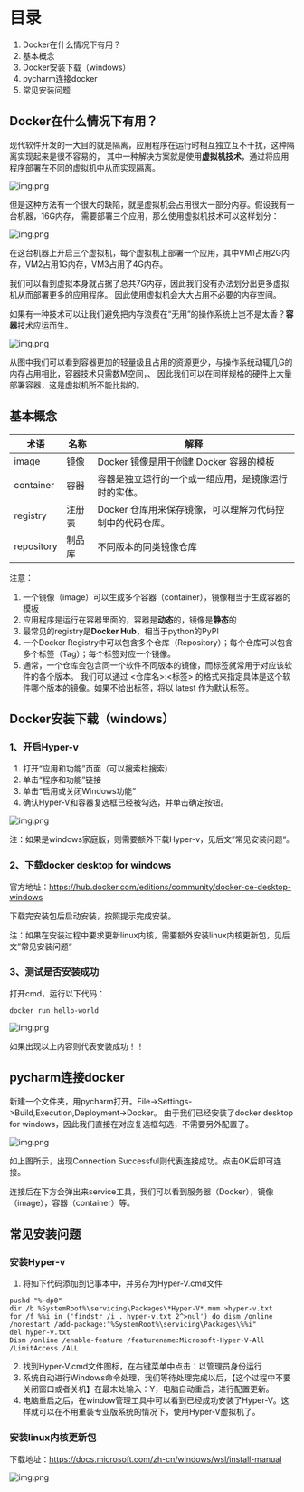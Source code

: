 # 目录
1. Docker在什么情况下有用？
2. 基本概念
3. Docker安装下载（windows）
4. pycharm连接docker
5. 常见安装问题

## Docker在什么情况下有用？

现代软件开发的一大目的就是隔离，应用程序在运行时相互独立互不干扰，这种隔离实现起来是很不容易的，
其中一种解决方案就是使用**虚拟机技术**，通过将应用程序部署在不同的虚拟机中从而实现隔离。

![img.png](1_preparetion_for_docker/2_application_in_VM.png)

但是这种方法有一个很大的缺陷，就是虚拟机会占用很大一部分内存。假设我有一台机器，16G内存，
需要部署三个应用，那么使用虚拟机技术可以这样划分：

![img.png](1_preparetion_for_docker/1_memory_divided_by_VM.png)

在这台机器上开启三个虚拟机，每个虚拟机上部署一个应用，其中VM1占用2G内存，VM2占用1G内存，VM3占用了4G内存。

我们可以看到虚拟本身就占据了总共7G内存，因此我们没有办法划分出更多虚拟机从而部署更多的应用程序。
因此使用虚拟机会大大占用不必要的内存空间。

如果有一种技术可以让我们避免把内存浪费在“无用”的操作系统上岂不是太香？**容器**技术应运而生。

![img.png](1_preparetion_for_docker/3_applications_in_docker.png)

从图中我们可以看到容器更加的轻量级且占用的资源更少，与操作系统动辄几G的内存占用相比，容器技术只需数M空间，、
因此我们可以在同样规格的硬件上大量部署容器，这是虚拟机所不能比拟的。

## 基本概念

|  术语        | 名称  | 解释                               |
|------------|-----|----------------------------------|
| image      |  镜像 | Docker 镜像是用于创建 Docker 容器的模板      |
| container  | 容器  | 容器是独立运行的一个或一组应用，是镜像运行时的实体。       |
| registry   | 注册表 | Docker 仓库用来保存镜像，可以理解为代码控制中的代码仓库。 |
| repository | 制品库 |  不同版本的同类镜像仓库                     |

注意：
1. 一个镜像（image）可以生成多个容器（container），镜像相当于生成容器的模板
2. 应用程序是运行在容器里面的，容器是**动态**的，镜像是**静态**的
3. 最常见的registry是**Docker Hub**，相当于python的PyPI
4. 一个Docker Registry中可以包含多个仓库（Repository）；每个仓库可以包含多个标签（Tag）；每个标签对应一个镜像。
5. 通常，一个仓库会包含同一个软件不同版本的镜像，而标签就常用于对应该软件的各个版本。
我们可以通过 <仓库名>:<标签> 的格式来指定具体是这个软件哪个版本的镜像。如果不给出标签，将以 latest 作为默认标签。

## Docker安装下载（windows）
### 1、开启Hyper-v
1. 打开“应用和功能”页面（可以搜索栏搜索）
2. 单击“程序和功能”链接
3. 单击“启用或关闭Windows功能”
4. 确认Hyper-V和容器复选框已经被勾选，并单击确定按钮。

![img.png](1_preparetion_for_docker/4_Hyper-v.png)

注：如果是windows家庭版，则需要额外下载Hyper-v，见后文”常见安装问题“。

### 2、下载docker desktop for windows

官方地址：https://hub.docker.com/editions/community/docker-ce-desktop-windows

下载完安装包后启动安装，按照提示完成安装。

注：如果在安装过程中要求更新linux内核，需要额外安装linux内核更新包，见后文”常见安装问题“

### 3、测试是否安装成功
打开cmd，运行以下代码：
```pycon
docker run hello-world
```

![img.png](1_preparetion_for_docker/6_docker_hello_world.png)

如果出现以上内容则代表安装成功！！

## pycharm连接docker
新建一个文件夹，用pycharm打开。File->Settings->Build,Execution,Deployment->Docker。
由于我们已经安装了docker desktop for windows，因此我们直接在对应复选框勾选，不需要另外配置了。

![img.png](1_preparetion_for_docker/7_pycharm_configuration.png)

如上图所示，出现Connection Successful则代表连接成功。点击OK后即可连接。

连接后在下方会弹出来service工具，我们可以看到服务器（Docker），镜像（image），容器（container）等。

## 常见安装问题
### 安装Hyper-v
1. 将如下代码添加到记事本中，并另存为Hyper-V.cmd文件
```pycon
pushd "%~dp0"
dir /b %SystemRoot%\servicing\Packages\*Hyper-V*.mum >hyper-v.txt
for /f %%i in ('findstr /i . hyper-v.txt 2^>nul') do dism /online /norestart /add-package:"%SystemRoot%\servicing\Packages\%%i"
del hyper-v.txt
Dism /online /enable-feature /featurename:Microsoft-Hyper-V-All /LimitAccess /ALL
```
2. 找到Hyper-V.cmd文件图标，在右键菜单中点击：以管理员身份运行
3. 系统自动进行Windows命令处理，我们等待处理完成以后，【这个过程中不要关闭窗口或者关机】在最末处输入：Y，电脑自动重启，进行配置更新。
4. 电脑重启之后，在window管理工具中可以看到已经成功安装了Hyper-V。这样就可以在不用重装专业版系统的情况下，使用Hyper-V虚拟机了。

### 安装linux内核更新包
下载地址：https://docs.microsoft.com/zh-cn/windows/wsl/install-manual

![img.png](1_preparetion_for_docker/5_download_linux_update.png)
